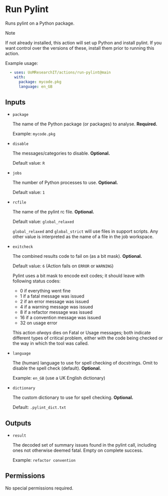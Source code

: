 # Run Pylint
Runs pylint on a Python package. 

> [!NOTE]
> If not already installed, this action will set up Python and install pylint.
> If you want control over the versions of these, install them prior to running this action. 

Example usage:

```yml
  - uses: UoMResearchIT/actions/run-pylint@main
    with:
      package: mycode.pkg
      language: en_GB
```

## Inputs

* `package`

  The name of the Python package (or packages) to analyse. **Required.**

  Example: `mycode.pkg`

* `disable`

  The messages/categories to disable. **Optional.**

  Default value: `R`

* `jobs`

  The number of Python processes to use. **Optional.**

  Default value: `1`

* `rcfile`

  The name of the pylint rc file. **Optional.**

  Default value: `global_relaxed`

  `global_relaxed` and `global_strict` will use files in support scripts.
  Any other value is interpreted as the name of a file in the job workspace.

* `exitcheck`

  The combined results code to fail on (as a bit mask). **Optional.**

  Default value: `6`  (Action fails on `ERROR` or `WARNING`)

  Pylint uses a bit mask to encode exit codes; it should leave with following status codes:

  * 0 if everything went fine
  * 1 if a fatal message was issued
  * 2 if an error message was issued
  * 4 if a warning message was issued
  * 8 if a refactor message was issued
  * 16 if a convention message was issued
  * 32 on usage error

  This action *always* dies on Fatal or Usage messages; both indicate different types of critical problem,
  either with the code being checked or the way in which the tool was called.

* `language`

  The (human) language to use for spell checking of docstrings.
  Omit to disable the spell check (default). **Optional.**

  Example: `en_GB` (use a UK English dictionary)

* `dictionary`

  The custom dictionary to use for spell checking. **Optional.**

  Default: `.pylint_dict.txt`

## Outputs

* `result`

  The decoded set of summary issues found in the pylint call,
  including ones not otherwise deemed fatal. Empty on complete success.

  Example: `refactor convention `

## Permissions

No special permissions required.
